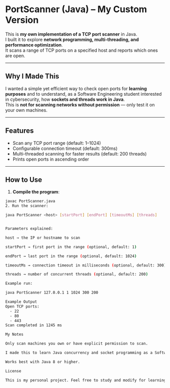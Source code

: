 # PortScanner (Java) – My Custom Version

This is **my own implementation of a TCP port scanner** in Java.  
I built it to explore **network programming, multi-threading, and performance optimization**.  
It scans a range of TCP ports on a specified host and reports which ones are open.

---

## Why I Made This
I wanted a simple yet efficient way to check open ports for **learning purposes** and to understand, as a Software Engineering student interested in cybersecurity, how **sockets and threads work in Java**.  
This is **not for scanning networks without permission** — only test it on your own machines.

---

## Features
- Scan any TCP port range (default: 1–1024)  
- Configurable connection timeout (default: 300ms)  
- Multi-threaded scanning for faster results (default: 200 threads)  
- Prints open ports in ascending order  

---

## How to Use

1. **Compile the program**:

```bash
javac PortScanner.java
2. Run the scanner:

java PortScanner <host> [startPort] [endPort] [timeoutMs] [threads]


Parameters explained:

host → the IP or hostname to scan

startPort → first port in the range (optional, default: 1)

endPort → last port in the range (optional, default: 1024)

timeoutMs → connection timeout in milliseconds (optional, default: 300)

threads → number of concurrent threads (optional, default: 200)

Example run:

java PortScanner 127.0.0.1 1 1024 300 200

Example Output
Open TCP ports:
  - 22
  - 80
  - 443
Scan completed in 1245 ms

My Notes

Only scan machines you own or have explicit permission to scan.

I made this to learn Java concurrency and socket programming as a Software Engineering student interested in cybersecurity.

Works best with Java 8 or higher.

License

This is my personal project. Feel free to study and modify for learning purposes, but always use responsibly.
